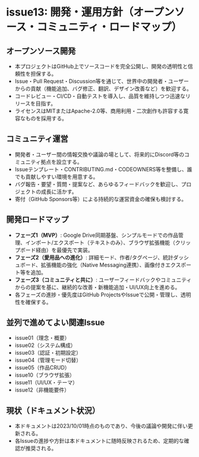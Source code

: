 # issue13: 開発・運用方針（オープンソース・コミュニティ・ロードマップ）

## オープンソース開発
- 本プロジェクトはGitHub上でソースコードを完全公開し、開発の透明性と信頼性を担保する。
- Issue・Pull Request・Discussion等を通じて、世界中の開発者・ユーザーからの貢献（機能追加、バグ修正、翻訳、デザイン改善など）を歓迎する。
- コードレビュー・CI/CD・自動テストを導入し、品質を維持しつつ迅速なリリースを目指す。
- ライセンスはMITまたはApache-2.0等、商用利用・二次創作も許容する寛容なものを採用する。

## コミュニティ運営
- 開発者・ユーザー間の情報交換や議論の場として、将来的にDiscord等のコミュニティ拠点を設立する。
- Issueテンプレート・CONTRIBUTING.md・CODEOWNERS等を整備し、誰でも貢献しやすい環境を用意する。
- バグ報告・要望・質問・提案など、あらゆるフィードバックを歓迎し、プロジェクトの成長に活かす。
- 寄付（GitHub Sponsors等）による持続的な運営資金の確保も検討する。

## 開発ロードマップ
- **フェーズ1（MVP）**: Google Drive同期基盤、シンプルモードでの作品管理、インポート/エクスポート（テキストのみ）、ブラウザ拡張機能（クリップボード経由）を最優先で実装。
- **フェーズ2（愛用品への進化）**: 詳細モード、作者/タグページ、統計ダッシュボード、拡張機能の強化（Native Messaging連携）、画像付きエクスポート等を追加。
- **フェーズ3（コミュニティと共に）**: ユーザーフィードバックやコミュニティからの提案を基に、継続的な改善・新機能追加・UI/UX向上を進める。
- 各フェーズの進捗・優先度はGitHub ProjectsやIssueで公開・管理し、透明性を確保する。

## 並列で進めてよい関連Issue
- issue01（理念・概要）
- issue02（システム構成）
- issue03（認証・初期設定）
- issue04（管理モード切替）
- issue05（作品CRUD）
- issue10（ブラウザ拡張）
- issue11（UI/UX・テーマ）
- issue12（非機能要件）

## 現状（ドキュメント状況）
- 本ドキュメントは2023/10/01時点のものであり、今後の議論や開発に伴い更新される。
- 各Issueの進捗や方針は本ドキュメントに随時反映されるため、定期的な確認が推奨される。
